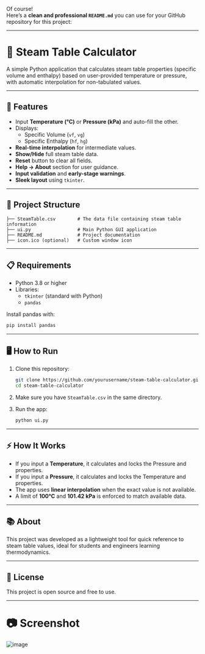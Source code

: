 Of course!  
Here’s a **clean and professional `README.md`** you can use for your GitHub repository for this project:

---

# 📘 Steam Table Calculator

A simple Python application that calculates steam table properties (specific volume and enthalpy) based on user-provided temperature or pressure, with automatic interpolation for non-tabulated values.

---

## 🚀 Features

- Input **Temperature (°C)** or **Pressure (kPa)** and auto-fill the other.
- Displays:
  - Specific Volume (`vf`, `vg`)
  - Specific Enthalpy (`hf`, `hg`)
- **Real-time interpolation** for intermediate values.
- **Show/Hide** full steam table data.
- **Reset** button to clear all fields.
- **Help → About** section for user guidance.
- **Input validation** and **early-stage warnings**.
- **Sleek layout** using `tkinter`.

---

## 📂 Project Structure

```
├── SteamTable.csv        # The data file containing steam table information
├── ui.py                 # Main Python GUI application
├── README.md             # Project documentation
├── icon.ico (optional)   # Custom window icon
```

---

## 📋 Requirements

- Python 3.8 or higher
- Libraries:
  - `tkinter` (standard with Python)
  - `pandas`

Install pandas with:
```bash
pip install pandas
```

---

## 🖥️ How to Run

1. Clone this repository:
   ```bash
   git clone https://github.com/yourusername/steam-table-calculator.git
   cd steam-table-calculator
   ```

2. Make sure you have `SteamTable.csv` in the same directory.

3. Run the app:
   ```bash
   python ui.py
   ```

---

## ⚡ How It Works

- If you input a **Temperature**, it calculates and locks the Pressure and properties.
- If you input a **Pressure**, it calculates and locks the Temperature and properties.
- The app uses **linear interpolation** when the exact value is not available.
- A limit of **100°C** and **101.42 kPa** is enforced to match available data.

---

## 📚 About

This project was developed as a lightweight tool for quick reference to steam table values, ideal for students and engineers learning thermodynamics.

---

## 📜 License

This project is open source and free to use.

---

# 📷 Screenshot

![image](https://github.com/user-attachments/assets/4647373c-198e-4bbf-94c9-50dff4fa99af)
